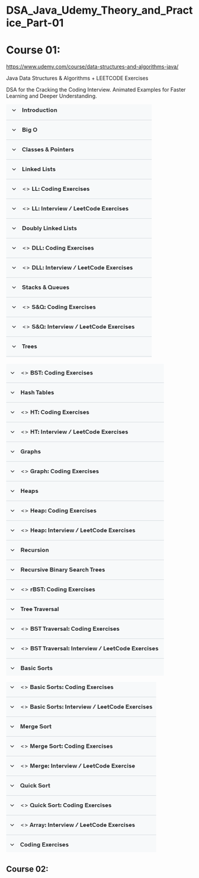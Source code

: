 # DSA_Java_Udemy_Theory_and_Practice_Part-01

# Course 01:
https://www.udemy.com/course/data-structures-and-algorithms-java/

Java Data Structures & Algorithms + LEETCODE Exercises

DSA for the Cracking the Coding Interview. Animated Examples for Faster Learning and Deeper Understanding.

![img_2.png](files%2Fimg_2.png)

![img_3.png](files%2Fimg_3.png)

![img.png](files%2Fimg.png)

## Course 02:
